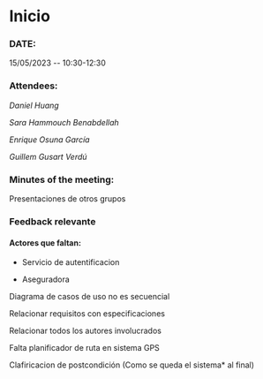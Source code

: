 # Inicio

### DATE:

15/05/2023 -- 10:30-12:30

### Attendees:

_Daniel Huang_

_Sara Hammouch Benabdellah_

_Enrique Osuna García_

_Guillem Gusart Verdú_

### Minutes of the meeting:

Presentaciones de otros grupos

### Feedback relevante

#### Actores que faltan:
-   Servicio de autentificacion 

-   Aseguradora

Diagrama de casos de uso no es secuencial

Relacionar requisitos con especificaciones

Relacionar todos los autores involucrados

Falta planificador de ruta en sistema GPS

Clafiricacion de postcondición (Como se queda el sistema* al final)